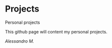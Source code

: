 # Projects
Personal projects

This github page will content my personal projects. 

_Alessandro M._
